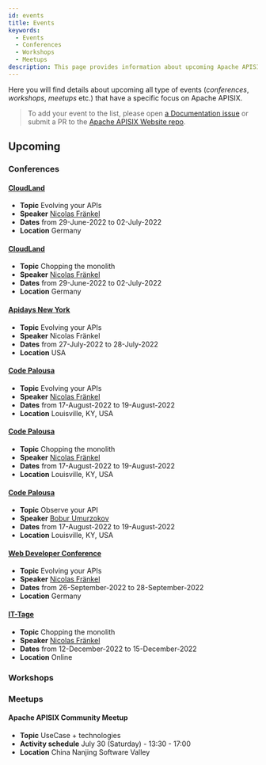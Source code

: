 ```yaml
---
id: events
title: Events
keywords:
  - Events
  - Conferences
  - Workshops
  - Meetups
description: This page provides information about upcoming Apache APISIX's community events where you can track Meetups, Conferences and Workshops.
---
```


Here you will find details about upcoming all type of events (*conferences*, *workshops*, *meetups* etc.)
that have a specific focus on Apache APISIX.

> To add your event to the list, please open [a Documentation issue](https://github.com/apache/apisix-website/issues/new?assignees=&labels=documentation&template=documentation.yaml&title=%5BDocs%5D%3A+) or submit a PR to the [Apache APISIX Website repo](https://github.com/apache/apisix-website).

## Upcoming

### Conferences

#### [CloudLand](https://www.cloudland.org/de/home/)

* **Topic** Evolving your APIs
* **Speaker** [Nicolas Fränkel](https://github.com/nfrankel)
* **Dates** from 29-June-2022 to 02-July-2022
* **Location** Germany

#### [CloudLand](https://www.cloudland.org/de/home/)

* **Topic** Chopping the monolith
* **Speaker** [Nicolas Fränkel](https://github.com/nfrankel)
* **Dates** from 29-June-2022 to 02-July-2022
* **Location** Germany

#### [Apidays New York](https://www.apidays.global/new-york/)

* **Topic** Evolving your APIs
* **Speaker** Nicolas Fränkel
* **Dates** from 27-July-2022 to 28-July-2022
* **Location** USA

#### [Code Palousa](https://www.codepalousa.com/)

* **Topic** Evolving your APIs
* **Speaker** [Nicolas Fränkel](https://github.com/nfrankel)
* **Dates** from 17-August-2022 to 19-August-2022
* **Location** Louisville, KY, USA

#### [Code Palousa](https://www.codepalousa.com/)

* **Topic** Chopping the monolith
* **Speaker** [Nicolas Fränkel](https://github.com/nfrankel)
* **Dates** from 17-August-2022 to 19-August-2022
* **Location** Louisville, KY, USA

#### [Code Palousa](https://www.codepalousa.com/)

* **Topic** Observe your API
* **Speaker** [Bobur Umurzokov](https://github.com/Boburmirzo)
* **Dates** from 17-August-2022 to 19-August-2022
* **Location** Louisville, KY, USA

#### [Web Developer Conference](https://www.web-developer-conference.de/)

* **Topic** Evolving your APIs
* **Speaker** [Nicolas Fränkel](https://github.com/nfrankel)
* **Dates** from 26-September-2022 to 28-September-2022
* **Location** Germany

#### [IT-Tage](https://www.ittage.informatik-aktuell.de/)

* **Topic** Chopping the monolith
* **Speaker** [Nicolas Fränkel](https://github.com/nfrankel)
* **Dates** from 12-December-2022 to 15-December-2022
* **Location** Online

### Workshops

### Meetups

#### Apache APISIX Community Meetup

* **Topic** UseCase + technologies
* **Activity schedule** July 30 (Saturday) - 13:30 - 17:00
* **Location** China Nanjing Software Valley

